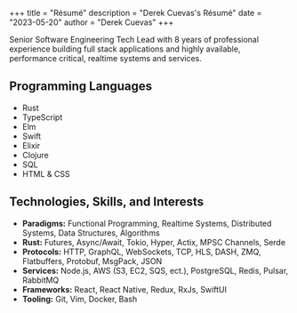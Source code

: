+++
title = "Résumé"
description = "Derek Cuevas's Résumé"
date = "2023-05-20"
author = "Derek Cuevas"
+++

Senior Software Engineering Tech Lead with 8 years of professional experience building full stack applications and highly available, performance critical, realtime systems and services.

## Programming Languages

- Rust
- TypeScript
- Elm
- Swift
- Elixir
- Clojure
- SQL
- HTML & CSS

## Technologies, Skills, and Interests

- **Paradigms:** Functional Programming, Realtime Systems, Distributed Systems, Data Structures, Algorithms
- **Rust:** Futures, Async/Await, Tokio, Hyper, Actix, MPSC Channels, Serde
- **Protocols:** HTTP, GraphQL, WebSockets, TCP, HLS, DASH, ZMQ, Flatbuffers, Protobuf, MsgPack, JSON
- **Services:** Node.js, AWS (S3, EC2, SQS, ect.), PostgreSQL, Redis, Pulsar, RabbitMQ
- **Frameworks:** React, React Native, Redux, RxJs, SwiftUI
- **Tooling:** Git, Vim, Docker, Bash
